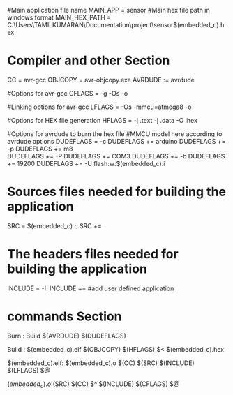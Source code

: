 #Main application file name
MAIN_APP = sensor
#Main hex file path in windows format
MAIN_HEX_PATH = C:\Users\TAMILKUMARAN\Documentation\project\sensor\$(embedded_c).hex

# Compiler and other Section
CC = avr-gcc
OBJCOPY = avr-objcopy.exe
AVRDUDE := avrdude

#Options for avr-gcc
CFLAGS = -g -Os -o

#Linking options for avr-gcc
LFLAGS = -Os -mmcu=atmega8 -o

#Options for HEX file generation
HFLAGS = -j .text -j .data -O ihex

#Options for avrdude to burn the hex file
#MMCU model here according to avrdude options
DUDEFLAGS = -c
DUDEFLAGS += arduino 
DUDEFLAGS += -p
DUDEFLAGS += m8  
DUDEFLAGS += -P 
DUDEFLAGS += COM3 
DUDEFLAGS += -b 
DUDEFLAGS += 19200 
DUDEFLAGS += -U flash:w:$(embedded_c):i

# Sources files needed for building the application 
SRC = $(embedded_c).c
SRC += 

# The headers files needed for building the application
INCLUDE = -I. 
INCLUDE += #add user defined application

# commands Section
Burn : Build
	$(AVRDUDE) $(DUDEFLAGS)

Build : $(embedded_c).elf
	$(OBJCOPY) $(HFLAGS) $< $(embedded_c).hex
	
$(embedded_c).elf: $(embedded_c).o
	$(CC) $(SRC) $(INCLUDE) $(LFLAGS) $@
	
$(embedded_c).o:$(SRC)
	$(CC) $^ $(INCLUDE) $(CFLAGS) $@
